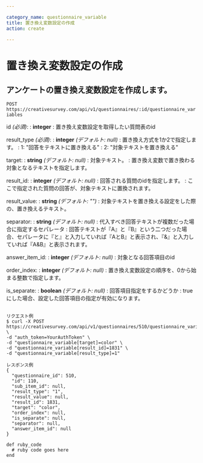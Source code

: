 ```yaml
---

category_name: questionnaire_variable
title: 置き換え変数設定の作成
action: create

---
```


# 置き換え変数設定の作成

## アンケートの置き換え変数設定を作成します。

`POST https://creativesurvey.com/api/v1/questionnaires/:id/questionnaire_variables`

id _(必須)_:
: __integer__
: 置き換え変数設定を取得したい質問表のid

result_type _(必須)_:
: __integer__ _(デフォルト: null)_
: 置き換え方式を1か2で指定します。
: 1: "回答をテキストに置き換える"
: 2: "対象テキストを置き換える"

target:
: __string__ _(デフォルト: null)_
: 対象テキスト。
: 置き換え変数で置き換わる対象となるテキストを指定します。

result_id:
: __integer__ _(デフォルト: null)_
: 回答される質問のidを指定します。
: ここで指定された質問の回答が、対象テキストに置換されます。

result_value:
: __string__ _(デフォルト: "")_
: 対象テキストを置き換える設定をした際の、置き換えるテキスト。

separator:
: __string__ _(デフォルト: null)_
: 代入すべき回答テキストが複数だった場合に指定するセパレータ
: 回答テキストが『A』と『B』という二つだった場合、セパレータに『と』と入力していれば『AとB』と表示され、『&』と入力していれば『A&B』と表示されます。

answer_item_id:
: __integer__ _(デフォルト: null)_
: 対象となる回答項目のid

order_index:
: __integer__ _(デフォルト: null)_
: 置き換え変数設定の順序を、0から始まる整数で指定します。

is_separate:
: __boolean__ _(デフォルト: null)_
: 回答項目指定をするかどうか
: trueにした場合、設定した回答項目の指定が有効になります。

~~~

リクエスト例
$ curl -X POST https://creativesurvey.com/api/v1/questionnaires/510/questionnaire_variables \
-d "auth_token=YourAuthToken" \
-d "questionnaire_variable[target]=color" \
-d "questionnaire_variable[result_id]=1831" \
-d "questionnaire_variable[result_type]=1"

レスポンス例
{
  "questionnaire_id": 510,
  "id": 110,
  "sub_item_id": null,
  "result_type": "1",
  "result_value": null,
  "result_id": 1831,
  "target": "color",
  "order_index": null,
  "is_separate": null,
  "separator": null,
  "answer_item_id": null
}

~~~

~~~
def ruby_code
  # ruby code goes here
end
~~~


